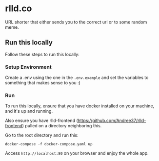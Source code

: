 # rlld.co

URL shorter that either sends you to the correct url or to some random meme.

## Run this locally
Follow these steps to run this locally:

### Setup Environment
Create a .env using the one in the `.env.example` and set the variables to something that makes sense to you :)

### Run 
To run this locally, ensure that you have docker installed on your machine, and it's up and running.

Also ensure you have rlld-frontend (https://github.com/Andree37/rlld-frontend) pulled on a directory neighboring this.

Go to the root directory and run this:
```docker
docker-compose -f docker-compose.yaml up   
```

Access `http://localhost:80` on your browser and enjoy the whole app.

